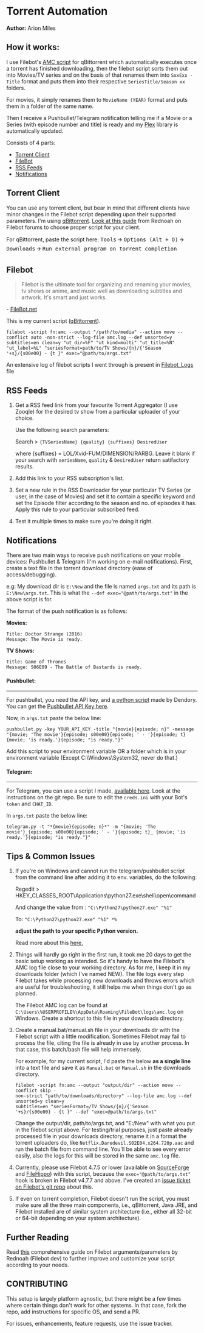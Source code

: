 # Torrent Automation
**Author:** Arion Miles

## How it works:
I use Filebot's [AMC script](https://www.filebot.net/forums/viewtopic.php?t=215) for qBittorrent which automatically executes once a torrent has finished downloading, then the filebot script sorts them out into Movies/TV series and on the basis of that renames them into `SxxExx - Title` format and puts them into their respective `SeriesTitle/Season xx` folders.

For movies, it simply renames them to `MovieName (YEAR)` format and puts them in a folder of the same name.

Then I receive a Pushbullet/Telegram notification telling me if a Movie or a Series (with episode number and title) is ready and my [Plex](https://plex.tv) library is automatically updated.


Consists of 4 parts:
* [Torrent Client](#torrent-client)
* [FileBot](#filebot)
* [RSS Feeds](#rss-feeds)
* [Notifications](#notifications)

## Torrent Client
You can use any torrent client, but bear in mind that different clients have minor changes in the Filebot script depending upon their supported parameters. I'm using [qBittorrent](https://github.com/qbittorrent/qBittorrent). [Look at this guide](https://www.filebot.net/forums/viewtopic.php?t=215) from Rednoah on Filebot forums to choose proper script for your client.

For qBittorrent, paste the script here:
<kbd>Tools</kbd> 🡪 <kbd>Options (Alt + O)</kbd> 🡪 <kbd>Downloads</kbd> 🡪 <kbd>Run external program on torrent completion</kbd>

## Filebot
>Filebot is the ultimate tool for organizing and renaming your movies, tv shows or anime, and music well as downloading subtitles and artwork. It's smart and just works.

\- [FileBot.net](http://www.filebot.net/)

This is my current script ([qBittorrent](https://www.filebot.net/forums/viewtopic.php?t=215#p9774)).
```text
filebot -script fn:amc --output "/path/to/media" --action move --conflict auto -non-strict --log-file amc.log --def unsorted=y subtitles=en clean=y "ut_dir=%F" "ut_kind=multi" "ut_title=%N" "ut_label=%L" "seriesFormat=path/to/TV Shows/{n}/{'Season '+s}/{s00e00} - {t }" exec="@path/to/args.txt"
```

An extensive log of filebot scripts I went through is present in [Filebot_Logs](../master/Filebot_Logs.MD) file

## RSS Feeds
1. Get a RSS feed link from your favourite Torrent Aggregator (I use Zooqle) for the desired tv show from a particular uploader of your choice. 

    Use the following search parameters:
    
    Search > `{TVSeriesName} {quality} {suffixes} DesiredUser`
    
    where {suffixes} = LOL/Xvid-FUM/DIMENSION/RARBG. Leave it blank if your search with `seriesName`, 
 `quality` & `DesiredUser` return satifactory results.

2. Add this link to your RSS subscription's list.

3. Set a new rule in the RSS Downloader for your particular TV Series (or user, in the case of Movies) and set it to contain a specific keyword and set the Episode filter according to the season and no. of episodes it has. Apply this rule to your particular subscribed feed.

4. Test it multiple times to make sure you're doing it right.

## Notifications
There are two main ways to receive push notifications on your mobile devices: Pushbullet & Telegram (I'm working on e-mail notifications).
First, create a text file in the torrent download directory (ease of access/debugging).

e.g: My download dir is `E:\New` and the file is named `args.txt` and its path is `E:\New\args.txt`.
This is what the `--def exec="@path/to/args.txt"` in the above script is for.

The format of the push notification is as follows:

**Movies:**
```
Title: Doctor Strange (2016)
Message: The Movie is ready.
```
**TV Shows:**
```
Title: Game of Thrones
Message: S06E09 - The Battle of Bastards is ready.
```
#### Pushbullet:
----
For pushbullet, you need the API key, and [a python script](https://raw.githubusercontent.com/dendory/scripts/091692bb07c685f5222e8d1f9e783db5b82c4f9f/pushbullet.py) made by Dendory. You can get the [Pushbullet API Key here](https://www.pushbullet.com/#settings/account).

Now, in `args.txt` paste the below line:
```
pushbullet.py -key YOUR_API_KEY -title "{movie}{episode; n}" -message "{movie; 'The movie'}{episode; s00e00}{episode; ' - '}{episode; t} {movie; 'is ready.'}{episode; "is ready."}"
```

Add this script to your environment variable OR a folder which is in your environment variable (Except C:\Windows\System32, never do that.)

#### Telegram:
----
For Telegram, you can use a script I made, [available here](https://github.com/ArionMiles/Filebot-To-Telegram/). Look at the instructions on the git repo. Be sure to edit the `creds.ini` with your Bot's `token` and `CHAT_ID`.

In `args.txt` paste the below line:
```
telegram.py -t "*{movie}{episode; n}*" -m "{movie; 'The movie'}_{episode; s00e00}{episode; ' - '}{episode; t}_ {movie; 'is ready.'}{episode; "is ready."}"
```

## Tips & Common Issues
1. If you're on Windows and cannot run the telegram/pushbullet script from the command line after adding it to env. variables, do the following:

    Regedit > HKEY\_CLASSES\_ROOT\Applications\python27.exe\shell\open\command
   
    And change the value from : `"C:\Python27\python27.exe" "%1"`
   
    To: `"C:\Python27\python27.exe" "%1" *%`

    **adjust the path to your specific Python version.**

    Read more about this [here.](http://eli.thegreenplace.net/2010/12/14/problem-passing-arguments-to-python-scripts-on-windows/)	

2. Things will hardly go right in the first run, it took me 20 days to get the basic setup working as intended. So it's handy to have the Filebot's AMC log file close to your working directory. As for me, I keep it in my downloads folder (which I've named NEW). The file logs every step Filebot takes while processing new downloads and throws errors which are useful for troubleshooting, it still helps me when things don't go as planned.

    The Filebot AMC log can be found at `C:\Users\%USERPROFILE%\AppData\Roaming\FileBot\logs\amc.log` on Windows.
    Create a shortcut to this file in your downloads directory.

3. Create a manual.bat/manual.sh file in your downloads dir with the Filebot script with a little modification. Sometimes Filebot may fail to process the file, citing the file is already in use by another process. In that case, this batch/bash file will help immensely.
    
    For example, for my current script, I'd paste the below **as a single line** into a text file and save it as `Manual.bat` or `Manual.sh` in the downloads directory.
    ```
    filebot -script fn:amc --output "output/dir" --action move --conflict skip -
    non-strict "path/to/downloads/directory" --log-file amc.log --def unsorted=y clean=y 
    subtitles=en "seriesFormat=/TV Shows/{n}/{'Season 
    '+s}/{s00e00} - {t }" --def "exec=@path/to/args.txt"
    ```
     Change the output/dir, path/to/args.txt, and "E:/New" with what you put in the filebot script above. For testing/trial purposes, just paste already processed file in your downloads directory, rename it in a format the torrent uploaders do, like `Netflix.Daredevil.S02E04.x264.720p.aac` and run the batch file from command line. You'll be able to see every error easily, also the logs for this will be stored in the same `amc.log` file.

4. Currently, please use Filebot 4.7.5 or lower (available on [SourceForge](https://sourceforge.net/projects/filebot/files/filebot/) and [FileHippo](http://filehippo.com/download_filebot/history/)) with this script, because the `exec="@path/to/args.txt"` hook is broken in Filebot v4.7.7 and above. I've created an [issue ticket on Filebot's git repo](https://github.com/filebot/filebot/issues/26) about this.

5. If even on torrent completion, Filebot doesn't run the script, you must make sure all the three main components, i.e., qBittorrent, Java JRE, and Filebot installed are of similar system architecture (i.e., either all 32-bit or 64-bit depending on your system architecture).

## Further Reading

Read [this](https://www.filebot.net/forums/viewtopic.php?t=215) comprehensive guide on Filebot arguments/parameters by Rednoah (Filebot dev) to further improve and customize your script according to your needs.

## CONTRIBUTING

This setup is largely platform agnostic, but there might be a few times where certain things don't work for other systems. In that case, fork the repo, add instructions for specific OS, and send a PR.

For issues, enhancements, feature requests, use the issue tracker.